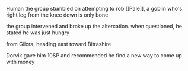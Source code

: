 Human the group stumbled on attempting to rob [[Pale]], a goblin who's right leg from the knee down is only bone

the group intervened and broke up the altercation. when questioned, he stated he was just hungry

from Gilcra, heading east toward Bitrashire

Dorvik gave him 10SP and recommended he find a new way to come up with money